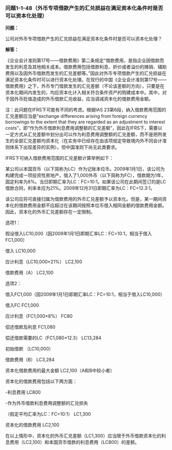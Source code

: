 ### 问题1-1-48（外币专项借款产生的汇兑损益在满足资本化条件时是否可以资本化处理）

**问题：**

公司对外币专项借款产生的汇兑损益在满足资本化条件时是否可以资本化处理？

**解答：**

《企业会计准则第17号——借款费用》第二条规定“借款费用，是指企业因借款而发生的利息及其他相关成本。借款费用包括借款利息、折价或者溢价的摊销、辅助费用以及因外币借款而发生的汇兑差额等。”因此对外币专项借款产生的汇兑损益在满足资本化条件时可以进行资本化处理。在现行的中国《企业会计准则第17号——借款费用》之下，外币专门借款发生的汇兑差额（不论该差额的方向），只要是在资本化期间内发生的，均应资本化计入相关符合条件资产的购建成本中。其中，对于因外币贬值造成的外币借款汇兑收益，应当调减资本化的借款费用金额。

注：此问题在IFRS下可能有不同的考虑。根据IAS
23第6段，纳入借款费用范围的汇兑差额应当是“exchange differences arising from
foreign currency borrowings to the extent that they are regarded as an
adjustment to interest
costs”，即“作为外币借款利息费用调整额的汇兑差额”，因此在IFRS下，需要以一定方式从汇兑差额中划分出可以作为利息费用调整额的汇兑差额，而不是把所发生的全部汇兑差额均资本化（在实务中已经存在由该项规定导致境内外不同会计准则体系下出现差异的实例）。但中国准则下尚无此类要求。

IFRS下可纳入借款费用范围的汇兑差额计算举例如下：

某公司以本国货币（以下简称为LC）作为记账本位币。2009年1月1日，该公司为构建完成一项投资性房地产，借入了1,000外币（以下简称为FC），借款期为1年，固定利率为8%。当日即期汇率为LC：FC=10:1。如果该公司在此期间签订的是LC借款合同，利率本应为21%。2009年12月31日即期汇率为LC：FC=12.3:1。

该公司应将可直接归属为借款费用的外币汇兑差额予以资本化。但是，某一期间资本化的借款费用金额不应超过在该期间按照本位币借入相同金额的借款费用金额。因此，资本化的外币汇兑差额存在一定限制。

选项1：

假设借入LC10,000（因2009年1月1日即期汇率LC：FC=10:1，相当于借入FC1,000）

借入 LC10,000

应计利息（LC10,000×21%） LC2,100

借款费用（A） LC2,100

选项2：

借入FC1,000（因2009年1月1日即期汇率LC：FC=10:1，相当于借入LC10,000）

借入FC FC1,000

应计利息（FC1,000×8%） FC80

偿还借款及利息 FC1,080

偿还借款需要的LC（FC1,080×12.3） LC13,284

初始借款 （LC10,000）

借款费用（B） LC3,284

资本化借款费用的最大金额 LC2,100（A和B中较小者）

资本化的借款费用包括以下两方面：

\-利息费用 LC800

\-作为外币借款利息费用调整额的汇兑损失

（假定平均汇率为LC：FC=10:1） LC1,300

资本化的借款费用 LC2,100

在以上情形中，资本化的外币汇兑差额（LC1,300）应当限于外币借款资本化的利息费用（LC2,100）和本国货币借款的利息费用（LC800）的差额。